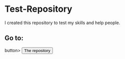# Test-Repository
I created this repository to test my skills and help people.
<h2>Go to:</h2>button>
<button href="https://github.com/ArenPRO14/Test-Repository">The repository</button>
